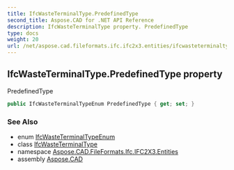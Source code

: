 ```yaml
---
title: IfcWasteTerminalType.PredefinedType
second_title: Aspose.CAD for .NET API Reference
description: IfcWasteTerminalType property. PredefinedType
type: docs
weight: 20
url: /net/aspose.cad.fileformats.ifc.ifc2x3.entities/ifcwasteterminaltype/predefinedtype/
---
```

## IfcWasteTerminalType.PredefinedType property

PredefinedType

```csharp
public IfcWasteTerminalTypeEnum PredefinedType { get; set; }
```

### See Also

* enum [IfcWasteTerminalTypeEnum](../../../aspose.cad.fileformats.ifc.ifc2x3.types/ifcwasteterminaltypeenum/)
* class [IfcWasteTerminalType](../)
* namespace [Aspose.CAD.FileFormats.Ifc.IFC2X3.Entities](../../ifcwasteterminaltype/)
* assembly [Aspose.CAD](../../../)


